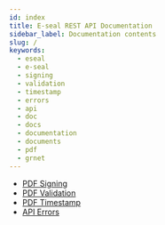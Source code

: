 ```yaml
---
id: index
title: E-seal REST API Documentation
sidebar_label: Documentation contents
slug: /
keywords:
  - eseal
  - e-seal
  - signing
  - validation
  - timestamp
  - errors
  - api
  - doc
  - docs
  - documentation
  - documents
  - pdf
  - grnet
---
```



-   [PDF Signing](signing.md)
-   [PDF Validation](validation.md)
-   [PDF Timestamp](timestamp.md)
-   [API Errors](errors.md)
